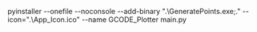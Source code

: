 pyinstaller --onefile --noconsole --add-binary ".\\GeneratePoints.exe;." --icon=".\\App_Icon.ico" --name GCODE_Plotter main.py
